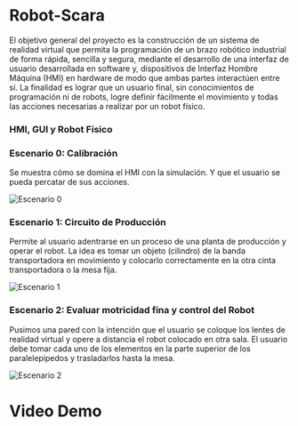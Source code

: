 # Robot-Scara

El objetivo general del proyecto es la construcción de un sistema de realidad virtual que permita la programación de un brazo robótico industrial de forma rápida, sencilla y segura, mediante el desarrollo de una interfaz de usuario desarrollada en software y, dispositivos de Interfaz Hombre Máquina (HMI) en hardware de modo que ambas partes interactúen entre sí. La finalidad es lograr que un usuario final, sin conocimientos de programación ni de robots, logre definir fácilmente el movimiento y todas las acciones necesarias a realizar por un robot físico.

### HMI, GUI y Robot Físico


### Escenario 0: Calibración 

Se muestra cómo se domina el HMI con la simulación. Y que el usuario se pueda percatar de sus acciones.

![Escenario 0](https://github.com/cabustillo13/Robot-Scara/blob/main/Recursos/escenario0.png)


### Escenario 1: Circuito de Producción

Permite al usuario adentrarse en un proceso de una planta de producción y operar el robot. La idea es tomar un objeto (cilindro) de la banda transportadora en movimiento y colocarlo correctamente en la otra cinta transportadora o la mesa fija. 

![Escenario 1](https://github.com/cabustillo13/Robot-Scara/blob/main/Recursos/escenario1.png)

### Escenario 2: Evaluar motricidad fina y control del Robot

Pusimos una pared con la intención que el usuario se coloque los lentes de realidad virtual y opere a distancia el robot colocado en otra sala. El usuario debe tomar cada uno de los elementos en la parte superior de los paralelepipedos y trasladarlos hasta la mesa.

![Escenario 2](https://github.com/cabustillo13/Robot-Scara/blob/main/Recursos/escenario2.png)

# Video Demo

